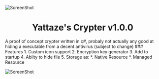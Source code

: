 ![ScreenShot](http://www.freeiconspng.com/uploads/encryption-icon-11.png)
<h1 align=center>Yattaze's Crypter v1.0.0</h1>  
A proof of concept crypter written in c#, probaly not actually any good at hiding a executable from a decent antivirus (subject to change)   
### Features  
1. Custom icon support  
2. Encryption key generator  
3. Add to startup  
4. Abilty to hide file  
5. Storage as:  
  *. Native Resource  
  *. Managed Resource  
  
![ScreenShot](http://i.imgur.com/aRZ4lQA.png)  
